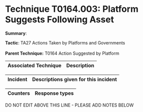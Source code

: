 # Technique T0164.003: Platform Suggests Following Asset

**Summary**: 

**Tactic**: TA27 Actions Taken by Platforms and Governments <br><br>**Parent Technique:** T0164 Action Suggested by Platform


| Associated Technique | Description |
| --------- | ------------------------- |



| Incident | Descriptions given for this incident |
| -------- | -------------------- |



| Counters | Response types |
| -------- | -------------- |


DO NOT EDIT ABOVE THIS LINE - PLEASE ADD NOTES BELOW
